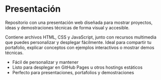 # Presentación

Repositorio con una presentación web diseñada para mostrar proyectos, ideas y demostraciones técnicas de forma visual y accesible.

Contiene archivos HTML, CSS y JavaScript, junto con recursos multimedia que puedes personalizar y desplegar fácilmente. Ideal para compartir tu portafolio, explicar conceptos con ejemplos interactivos o mostrar demos técnicas.

- Fácil de personalizar y mantener
- Listo para desplegar en GitHub Pages u otros hostings estáticos
- Perfecto para presentaciones, portafolios y demostraciones
